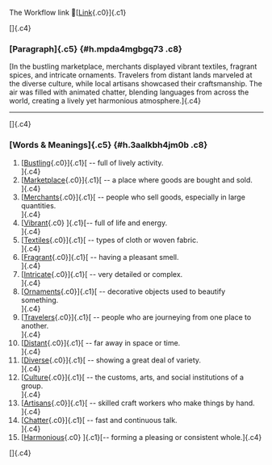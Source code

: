 The Workflow link
👏[[Link](https://www.google.com/url?q=http://www.google.com&sa=D&source=editors&ust=1757648694538461&usg=AOvVaw3O89Zobigr3tnjb_EhhAMc){.c0}]{.c1}

[]{.c4}

### [Paragraph]{.c5} {#h.mpda4mgbgq73 .c8}

[In the bustling marketplace, merchants displayed vibrant textiles,
fragrant spices, and intricate ornaments. Travelers from distant lands
marveled at the diverse culture, while local artisans showcased their
craftsmanship. The air was filled with animated chatter, blending
languages from across the world, creating a lively yet harmonious
atmosphere.]{.c4}

------------------------------------------------------------------------

[]{.c4}

### [Words & Meanings]{.c5} {#h.3aalkbh4jm0b .c8}

1.  [[Bustling](https://www.google.com/url?q=http://www.google.com&sa=D&source=editors&ust=1757648694539140&usg=AOvVaw2pkr8F6Y6IrYsdx7ZjyqnL){.c0}]{.c1}[ --
    full of lively activity.\
    ]{.c4}
2.  [[Marketplace](https://www.google.com/url?q=http://www.google.com&sa=D&source=editors&ust=1757648694539270&usg=AOvVaw3BQSxbUwVHhOGdX70mxzHD){.c0}]{.c1}[ --
    a place where goods are bought and sold.\
    ]{.c4}
3.  [[Merchants](https://www.google.com/url?q=http://www.google.com&sa=D&source=editors&ust=1757648694539393&usg=AOvVaw3KUz1E63fuxuqDaHOuVAoe){.c0}]{.c1}[ --
    people who sell goods, especially in large quantities.\
    ]{.c4}
4.  [[Vibrant](https://www.google.com/url?q=http://www.google.com&sa=D&source=editors&ust=1757648694539527&usg=AOvVaw3u0RVl8X-d_HCQzyqix6S_){.c0}
    ]{.c1}[-- full of life and energy.\
    ]{.c4}
5.  [[Textiles](https://www.google.com/url?q=http://www.google.com&sa=D&source=editors&ust=1757648694539639&usg=AOvVaw1_U7gbUI5vX5QxNOEf8XDz){.c0}]{.c1}[ --
    types of cloth or woven fabric.\
    ]{.c4}
6.  [[Fragrant](https://www.google.com/url?q=http://www.google.com&sa=D&source=editors&ust=1757648694539749&usg=AOvVaw19MuaCZHF162Nev_Iiv0bD){.c0}]{.c1}[ --
    having a pleasant smell.\
    ]{.c4}
7.  [[Intricate](https://www.google.com/url?q=http://www.google.com&sa=D&source=editors&ust=1757648694539850&usg=AOvVaw1ywcY3omgWMaso9dziaHpa){.c0}]{.c1}[ --
    very detailed or complex.\
    ]{.c4}
8.  [[Ornaments](https://www.google.com/url?q=http://www.google.com&sa=D&source=editors&ust=1757648694539951&usg=AOvVaw1eiNMUokvuvHhy9YI1sTs2){.c0}]{.c1}[ --
    decorative objects used to beautify something.\
    ]{.c4}
9.  [[Travelers](https://www.google.com/url?q=http://www.google.com&sa=D&source=editors&ust=1757648694540101&usg=AOvVaw0ax8yg5WpWavLG7FNtcA1F){.c0}]{.c1}[ --
    people who are journeying from one place to another.\
    ]{.c4}
10. [[Distant](https://www.google.com/url?q=http://www.google.com&sa=D&source=editors&ust=1757648694540243&usg=AOvVaw3ZJnfTWnyU1ENnOQuZtWyH){.c0}]{.c1}[ --
    far away in space or time.\
    ]{.c4}
11. [[Diverse](https://www.google.com/url?q=http://www.google.com&sa=D&source=editors&ust=1757648694540351&usg=AOvVaw3I9EyZcX5yqIEw-ne0RkGp){.c0}]{.c1}[ --
    showing a great deal of variety.\
    ]{.c4}
12. [[Culture](https://www.google.com/url?q=http://www.google.com&sa=D&source=editors&ust=1757648694540469&usg=AOvVaw0KXoTVAnpZFuP7ReBYuC5V){.c0}]{.c1}[ --
    the customs, arts, and social institutions of a group.\
    ]{.c4}
13. [[Artisans](https://www.google.com/url?q=http://www.google.com&sa=D&source=editors&ust=1757648694540603&usg=AOvVaw12XCLhjk2dBXiWI2y32p9P){.c0}]{.c1}[ --
    skilled craft workers who make things by hand.\
    ]{.c4}
14. [[Chatter](https://www.google.com/url?q=http://www.google.com&sa=D&source=editors&ust=1757648694540721&usg=AOvVaw0KIlUBLExgyaztAlQKK8q8){.c0}]{.c1}[ --
    fast and continuous talk.\
    ]{.c4}
15. [[Harmonious](https://www.google.com/url?q=http://www.google.com&sa=D&source=editors&ust=1757648694540829&usg=AOvVaw36qo096D_T9BzbPPws3WYo){.c0}
    ]{.c1}[-- forming a pleasing or consistent whole.]{.c4}

[]{.c4}
